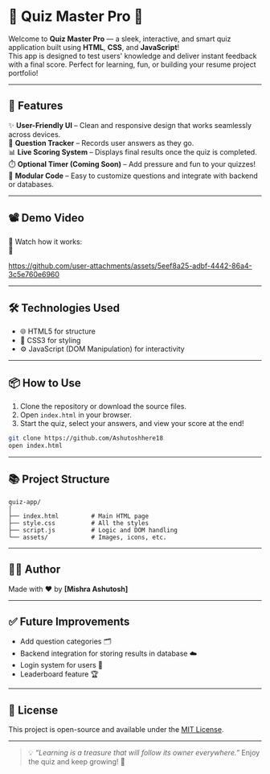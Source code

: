 
# 🎯 Quiz Master Pro 🧠

Welcome to **Quiz Master Pro** — a sleek, interactive, and smart quiz application built using **HTML**, **CSS**, and **JavaScript**!  
This app is designed to test users' knowledge and deliver instant feedback with a final score. Perfect for learning, fun, or building your resume project portfolio!

---

## 🚀 Features

✨ **User-Friendly UI** – Clean and responsive design that works seamlessly across devices.  
📝 **Question Tracker** – Records user answers as they go.  
📊 **Live Scoring System** – Displays final results once the quiz is completed.  
⏱️ **Optional Timer (Coming Soon)** – Add pressure and fun to your quizzes!  
📁 **Modular Code** – Easy to customize questions and integrate with backend or databases.

---

## 📽️ Demo Video

🎥 Watch how it works:  
📎 

https://github.com/user-attachments/assets/5eef8a25-adbf-4442-86a4-3c5e760e6960



---

## 🛠️ Technologies Used

- 🌐 HTML5 for structure  
- 🎨 CSS3 for styling  
- ⚙️ JavaScript (DOM Manipulation) for interactivity

---

## 📦 How to Use

1. Clone the repository or download the source files.
2. Open `index.html` in your browser.
3. Start the quiz, select your answers, and view your score at the end!

```bash
git clone https://github.com/Ashutoshhere18
open index.html
````

---

## 📚 Project Structure

```
quiz-app/
│
├── index.html         # Main HTML page
├── style.css          # All the styles
├── script.js          # Logic and DOM handling
└── assets/            # Images, icons, etc.
```

---

## 🧑‍💻 Author

Made with ❤️ by **\[Mishra Ashutosh]**

---

## ✅ Future Improvements

* Add question categories 🗂️
* Backend integration for storing results in database ☁️
* Login system for users 🔐
* Leaderboard feature 🏆

---

## 📜 License

This project is open-source and available under the [MIT License](LICENSE).

---

> 💡 *“Learning is a treasure that will follow its owner everywhere.”*
> Enjoy the quiz and keep growing! 🌱

```


